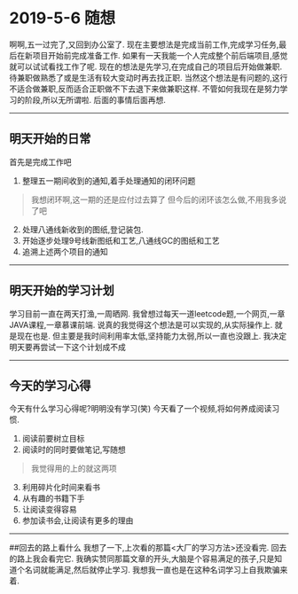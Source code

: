 # 2019-5-6 随想
啊啊,五一过完了,又回到办公室了.
现在主要想法是完成当前工作,完成学习任务,最后在新项目开始前完成准备工作.
如果有一天我能一个人完成整个前后端项目,感觉就可以试试看找工作了呢.
现在的想法是先学习,在完成自己的项目后开始做兼职.
待兼职做熟悉了或是生活有较大变动时再去找正职.
当然这个想法是有问题的,这行不适合做兼职,反而适合正职做不下去退下来做兼职这样.
不管如何我现在是努力学习的阶段,所以无所谓啦.
后面的事情后面再想.
**********
## 明天开始的日常
首先是完成工作吧
1. 整理五一期间收到的通知,着手处理通知的闭环问题
> 我想闭环啊,这一期的还是应付过去算了
> 但今后的闭环该怎么做,不用我多说了吧
2. 处理八通线新收到的图纸,登记装包.
3. 开始逐步处理9号线新图纸和工艺,八通线GC的图纸和工艺
4. 追溯上述两个项目的通知
************
## 明天开始的学习计划
学习目前一直在两天打渔,一周晒网.
我曾想过每天一道leetcode题,一个网页,一章JAVA课程,一章慕课前端.
说真的我觉得这个想法是可以实现的,从实际操作上.
就是现在也是.
但主要是我时间利用率太低,坚持能力太弱,所以一直也没跟上.
我决定明天要再尝试一下这个计划成不成
*************
## 今天的学习心得
今天有什么学习心得呢?明明没有学习(笑)
今天看了一个视频,将如何养成阅读习惯.
1. 阅读前要树立目标
2. 阅读时的同时要做笔记,写随想
> 我觉得用的上的就这两项
3. 利用碎片化时间来看书
4. 从有趣的书籍下手
5. 让阅读变得容易
6. 参加读书会,让阅读有更多的理由
*************
##回去的路上看什么
我想了一下,上次看的那篇<大厂的学习方法>还没看完.
回去的路上我会看完它.
我确实赞同那篇文章的开头,大脑是个容易满足的孩子,只是知道个名词就能满足,然后就停止学习.
我想我一直也是在这种名词学习上自我欺骗来着.
